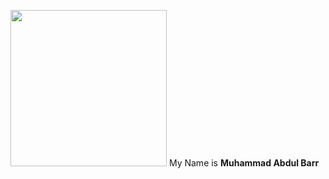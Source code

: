 <img src="https://user-images.githubusercontent.com/113469229/230985796-5f22cb5d-e112-425b-823d-e84c649b612b.gif" width="250" height="250"/>  My Name is **Muhammad Abdul Barr**

<!--
**Muhammad-Abdul-Barr/Muhammad-Abdul-Barr** is a ✨ _special_ ✨ repository because its `README.md` (this file) appears on your GitHub profile.

Here are some ideas to get you started:

- 🔭 I’m currently working on ...
- 🌱 I’m currently learning ...
- 👯 I’m looking to collaborate on ...
- 🤔 I’m looking for help with ...
- 💬 Ask me about ...
- 📫 How to reach me: ...
- 😄 Pronouns: ...
- ⚡ Fun fact: ...
-->

